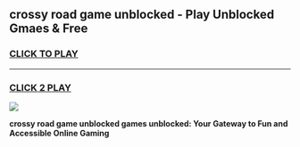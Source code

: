 
## crossy road game unblocked - Play Unblocked Gmaes & Free
<h3>
<a href="https://news.freeplayer.one?title=crossy_road_game_unblocked&ref=16F">CLICK TO PLAY</a></h3>
<hr>

<h3>
<a href="https://news.freeplayer.one?title=crossy_road_game_unblocked&ref=16F">CLICK 2 PLAY</a>
  
</h3>

<a href="https://news.freeplayer.one?title=crossy_road_game_unblocked&ref=16F/"><img src="https://clearcache.store/games.png"></a>


**crossy road game unblocked games unblocked: Your Gateway to Fun and Accessible Online Gaming**
